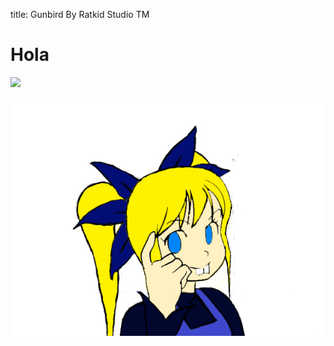 
title: Gunbird By Ratkid Studio TM

# Hola

![](https://github.com/lFreecss/Gunbird/blob/master/docs/Web%20Files/gunbird.gif)

![LOGO](LOGO.png)
